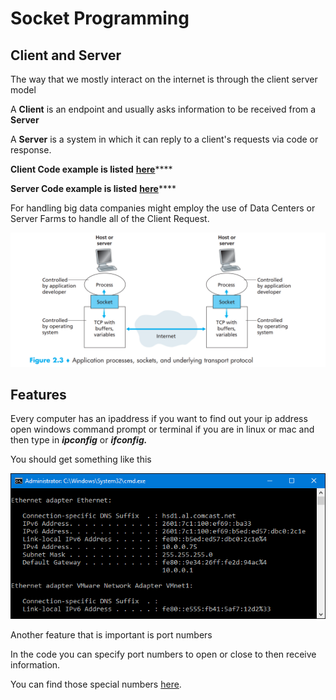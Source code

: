# Socket Programming

## Client and Server

The way that we mostly interact on the internet is through the client server model

A **Client**  is an endpoint and usually asks information to be received from a **Server**

A **Server** is a system in which it can reply to a client's requests via code or response.

**Client Code example is listed** [**here**](https://github.com/CPP-SCRIPT/Examples/blob/master/Networks/WINclient.cpp)\*\*\*\*

**Server Code example is listed** [**here**](https://github.com/CPP-SCRIPT/Examples/blob/master/Networks/WinServer.cpp)\*\*\*\*

For handling big data companies might employ the use of Data Centers or Server Farms to handle all of the Client Request.

![](../../.gitbook/assets/network.PNG)

## Features

Every computer has an ipaddress if you want to find out your ip address open windows command prompt or terminal if you are in linux or mac and then type in _**ipconfig**_ or _**ifconfig.**_

You should get something like this

![](../../.gitbook/assets/tcp_1.png)

Another feature that is important is port numbers

In the code you can specify port numbers to open or close to then receive information. 

You can find those special numbers [here](https://www.webopedia.com/quick_ref/portnumbers.asp).



